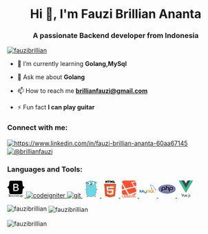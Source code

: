 <h1 align="center">Hi 👋, I'm Fauzi Brillian Ananta</h1>
<h3 align="center">A passionate Backend developer from Indonesia</h3>

<p align="left"> <a href="https://github.com/ryo-ma/github-profile-trophy"><img src="https://github-profile-trophy.vercel.app/?username=fauzibrillian" alt="fauzibrillian" /></a> </p>

- 🌱 I’m currently learning **Golang,MySql**

- 💬 Ask me about **Golang**

- 📫 How to reach me **brillianfauzi@gmail.com**

- ⚡ Fun fact **I can play guitar**

<h3 align="left">Connect with me:</h3>
<p align="left">
<a href="https://linkedin.com/in/https://www.linkedin.com/in/fauzi-brillian-ananta-60aa67145" target="blank"><img align="center" src="https://raw.githubusercontent.com/rahuldkjain/github-profile-readme-generator/master/src/images/icons/Social/linked-in-alt.svg" alt="https://www.linkedin.com/in/fauzi-brillian-ananta-60aa67145" height="30" width="40" /></a>
<a href="https://www.hackerrank.com/@brillianfauzi" target="blank"><img align="center" src="https://raw.githubusercontent.com/rahuldkjain/github-profile-readme-generator/master/src/images/icons/Social/hackerrank.svg" alt="@brillianfauzi" height="30" width="40" /></a>
</p>

<h3 align="left">Languages and Tools:</h3>
<p align="left"> <a href="https://getbootstrap.com" target="_blank" rel="noreferrer"> <img src="https://raw.githubusercontent.com/devicons/devicon/master/icons/bootstrap/bootstrap-plain-wordmark.svg" alt="bootstrap" width="40" height="40"/> </a> <a href="https://codeigniter.com" target="_blank" rel="noreferrer"> <img src="https://cdn.worldvectorlogo.com/logos/codeigniter.svg" alt="codeigniter" width="40" height="40"/> </a> <a href="https://git-scm.com/" target="_blank" rel="noreferrer"> <img src="https://www.vectorlogo.zone/logos/git-scm/git-scm-icon.svg" alt="git" width="40" height="40"/> </a> <a href="https://golang.org" target="_blank" rel="noreferrer"> <img src="https://raw.githubusercontent.com/devicons/devicon/master/icons/go/go-original.svg" alt="go" width="40" height="40"/> </a> <a href="https://www.w3.org/html/" target="_blank" rel="noreferrer"> <img src="https://raw.githubusercontent.com/devicons/devicon/master/icons/html5/html5-original-wordmark.svg" alt="html5" width="40" height="40"/> </a> <a href="https://laravel.com/" target="_blank" rel="noreferrer"> <img src="https://raw.githubusercontent.com/devicons/devicon/master/icons/laravel/laravel-plain-wordmark.svg" alt="laravel" width="40" height="40"/> </a> <a href="https://www.mysql.com/" target="_blank" rel="noreferrer"> <img src="https://raw.githubusercontent.com/devicons/devicon/master/icons/mysql/mysql-original-wordmark.svg" alt="mysql" width="40" height="40"/> </a> <a href="https://www.php.net" target="_blank" rel="noreferrer"> <img src="https://raw.githubusercontent.com/devicons/devicon/master/icons/php/php-original.svg" alt="php" width="40" height="40"/> </a> <a href="https://vuejs.org/" target="_blank" rel="noreferrer"> <img src="https://raw.githubusercontent.com/devicons/devicon/master/icons/vuejs/vuejs-original-wordmark.svg" alt="vuejs" width="40" height="40"/> </a> </p>

<p><img align="left" src="https://github-readme-stats.vercel.app/api/top-langs?username=fauzibrillian&show_icons=true&locale=en&layout=compact" alt="fauzibrillian" /></p>

<p>&nbsp;<img align="center" src="https://github-readme-stats.vercel.app/api?username=fauzibrillian&show_icons=true&locale=en" alt="fauzibrillian" /></p>

<p><img align="center" src="https://github-readme-streak-stats.herokuapp.com/?user=fauzibrillian&" alt="fauzibrillian" /></p>
